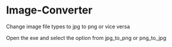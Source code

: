 # Image-Converter
Change image file types to jpg to png or vice versa

Open the exe and select the option from jpg_to_png or png_to_jpg
